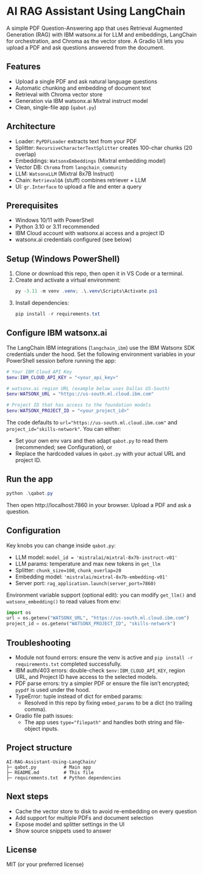 # AI RAG Assistant Using LangChain

A simple PDF Question-Answering app that uses Retrieval Augmented Generation (RAG) with IBM watsonx.ai for LLM and embeddings, LangChain for orchestration, and Chroma as the vector store. A Gradio UI lets you upload a PDF and ask questions answered from the document.

## Features
- Upload a single PDF and ask natural language questions
- Automatic chunking and embedding of document text
- Retrieval with Chroma vector store
- Generation via IBM watsonx.ai Mixtral instruct model
- Clean, single-file app (`qabot.py`)

## Architecture
- Loader: `PyPDFLoader` extracts text from your PDF
- Splitter: `RecursiveCharacterTextSplitter` creates 100-char chunks (20 overlap)
- Embeddings: `WatsonxEmbeddings` (Mixtral embedding model)
- Vector DB: `Chroma` from `langchain_community`
- LLM: `WatsonxLLM` (Mixtral 8x7B Instruct)
- Chain: `RetrievalQA` (stuff) combines retriever + LLM
- UI: `gr.Interface` to upload a file and enter a query

## Prerequisites
- Windows 10/11 with PowerShell
- Python 3.10 or 3.11 recommended
- IBM Cloud account with watsonx.ai access and a project ID
- watsonx.ai credentials configured (see below)

## Setup (Windows PowerShell)
1. Clone or download this repo, then open it in VS Code or a terminal.
2. Create and activate a virtual environment:
   ```powershell
   py -3.11 -m venv .venv; .\.venv\Scripts\Activate.ps1
   ```
3. Install dependencies:
   ```powershell
   pip install -r requirements.txt
   ```

## Configure IBM watsonx.ai
The LangChain IBM integrations (`langchain_ibm`) use the IBM Watsonx SDK credentials under the hood. Set the following environment variables in your PowerShell session before running the app:

```powershell
# Your IBM Cloud API Key
$env:IBM_CLOUD_API_KEY = "<your_api_key>"

# watsonx.ai region URL (example below uses Dallas US-South)
$env:WATSONX_URL = "https://us-south.ml.cloud.ibm.com"

# Project ID that has access to the foundation models
$env:WATSONX_PROJECT_ID = "<your_project_id>"
```

The code defaults to `url="https://us-south.ml.cloud.ibm.com"` and `project_id="skills-network"`. You can either:
- Set your own env vars and then adapt `qabot.py` to read them (recommended; see Configuration), or
- Replace the hardcoded values in `qabot.py` with your actual URL and project ID.

## Run the app
```powershell
python .\qabot.py
```
Then open http://localhost:7860 in your browser. Upload a PDF and ask a question.

## Configuration
Key knobs you can change inside `qabot.py`:
- LLM model: `model_id = 'mistralai/mixtral-8x7b-instruct-v01'`
- LLM params: temperature and max new tokens in `get_llm`
- Splitter: `chunk_size=100`, `chunk_overlap=20`
- Embedding model: `'mistralai/mixtral-8x7b-embedding-v01'`
- Server port: `rag_application.launch(server_port=7860)`

Environment variable support (optional edit): you can modify `get_llm()` and `watsonx_embedding()` to read values from env:
```python
import os
url = os.getenv("WATSONX_URL", "https://us-south.ml.cloud.ibm.com")
project_id = os.getenv("WATSONX_PROJECT_ID", "skills-network")
```

## Troubleshooting
- Module not found errors: ensure the venv is active and `pip install -r requirements.txt` completed successfully.
- IBM auth/403 errors: double-check `$env:IBM_CLOUD_API_KEY`, region URL, and Project ID have access to the selected models.
- PDF parse errors: try a simpler PDF or ensure the file isn’t encrypted; `pypdf` is used under the hood.
- TypeError: tuple instead of dict for embed params:
  - Resolved in this repo by fixing `embed_params` to be a dict (no trailing comma).
- Gradio file path issues:
  - The app uses `type="filepath"` and handles both string and file-object inputs.

## Project structure
```
AI-RAG-Assistant-Using-LangChain/
├─ qabot.py          # Main app
├─ README.md         # This file
├─ requirements.txt  # Python dependencies
```

## Next steps
- Cache the vector store to disk to avoid re-embedding on every question
- Add support for multiple PDFs and document selection
- Expose model and splitter settings in the UI
- Show source snippets used to answer

## License
MIT (or your preferred license)
